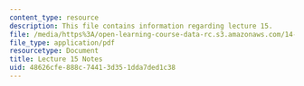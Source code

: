 ```yaml
---
content_type: resource
description: This file contains information regarding lecture 15.
file: /media/https%3A/open-learning-course-data-rc.s3.amazonaws.com/14-581-international-economics-i-spring-2013/48626cfe888c74413d351dda7ded1c38_MIT14_581S13_classnotes15.pdf
file_type: application/pdf
resourcetype: Document
title: Lecture 15 Notes
uid: 48626cfe-888c-7441-3d35-1dda7ded1c38
---
```


